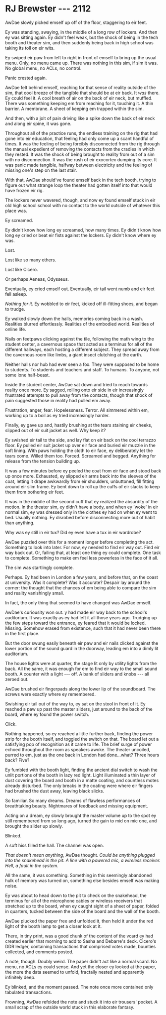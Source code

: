 # RJ Brewster --- 2112

AwDae slowly picked emself up off of the floor, staggering to eir feet.

Ey was standing, swaying, in the middle of a long row of lockers. And then ey was sitting again. Ey didn't feel weak, but the shock of being in the tech booth and theater sim, and then suddenly being back in high school was taking its toll on eir wits.

Ey swiped eir paw from left to right in front of emself to bring up the usual menu. Only, no menu came up. There was nothing in this sim, if sim it was. No global menu, no ACLs, no control.

Panic crested again.

AwDae felt behind emself, reaching for that sense of reality outside of the sim, that cool breeze of the tangible that should be at eir back. It *was* there. Ey could feel it. A cool breath of air on the back of eir neck, but muffled. There was something keeping em from reaching for it, touching it. A thin barrier. A membrane. A sheet of keeping em trapped within the sim.

And then, with a jolt of pain driving like a spike down the back of eir neck and along eir spine, it was gone.

Throughout all of the practice runs, the endless training on the rig that had gone into eir education, that feeling had only come up a scant handful of times. It was the feeling of being forcibly disconnected from the rig through the manual expedient of removing the contacts from the cradles in which they rested. It was the shock of being brought to reality from out of a sim with no disconnection. It was the rush of eir exocortex dumping its core. It was panic made tangible, halfway between electricity and the feeling of missing one's step on the last stair.

With that, AwDae should've found emself back in the tech booth, trying to figure out what strange loop the theater had gotten itself into that would have frozen eir rig.

The lockers never wavered, though, and now ey found emself stuck in eir old high school school with no contact to the world outside of whatever this place was.

Ey screamed.

Ey didn't know how long ey screamed, how many times. Ey didn't know how long ey cried or beat eir fists against the lockers. Ey didn't know where ey was.

Lost.

Lost like so many others.

Lost like Cicero.

Or perhaps Aeneas, Odysseus.

Eventually, ey cried emself out. Eventually, eir tail went numb and eir feet fell asleep.

*Nothing for it.* Ey wobbled to eir feet, kicked off ill-fitting shoes, and began to trudge.

Ey walked slowly down the halls, memories coming back in a wash. Realities blurred effortlessly. Realities of the embodied world. Realities of online life.

Nails on feetpaws clicking against the tile, following the math wing to the student center, a cavernous space that acted as a terminus for all of the different hallways, each hosting a different subject. They spread away from the cavernous room like limbs, a giant insect clutching at the earth.

Neither halls nor hub had ever seen a fox. They were supposed to be home to students. To students and teachers and staff. To humans. To anyone, not some lone half-beast.

Inside the student center, AwDae sat down and tried to reach towards reality once more. Ey sagged, rolling onto eir side in eir increasingly frustrated attempts to pull away from the contacts, though that shock of pain suggested those in reality had pulled em away.

Frustration, anger, fear. Hopelessness. Terror. All simmered within em, working up to a boil as ey tried increasingly harder.

Finally, ey gave up and, hastily brushing at the tears staining eir cheeks, slipped out of eir suit jacket as well. Why keep it?

Ey swished eir tail to the side, and lay flat on eir back on the cool terrazzo floor. Ey pulled eir suit jacket up over eir face and buried eir muzzle in the soft lining. With paws holding the cloth to eir face, ey deliberately let the tears come. Willed them too. Forced. Screamed and begged. Anything for release from the tension building up.

It was a few minutes before ey peeled the coat from eir face and stood back up once more. Exhausted, ey slipped eir arms back into the sleeves of the coat, letting it drape awkwardly from eir shoulders, unbuttoned, fill fitting around eir slim frame. Ey bent down to roll up the cuffs of eir slacks to keep them from bothering eir feet.

It was in the middle of the second cuff that ey realized the absurdity of the motion. In the theater sim, ey didn't have a body, and when ey 'woke' in eir normal sim, ey was dressed only in the clothes ey had on when ey went to bed. Usually nothing. Ey disrobed before disconnecting more out of habit than anything.

Why was ey still in eir tux? Did ey even have a tux in eir wardrobe?

AwDae puzzled over this for a moment longer before completing the act. Something to look into later. For now, ey needed to find eir way out. Find eir way back out. Or, failing that, at least one thing ey could complete. One task to complete. Something to make em feel less powerless in the face of it all.

The sim was startlingly complete.

Perhaps. Ey had been in London a few years, and before that, on the coast at university. Was it complete? Was it accurate? Despair lay around the corner: the thought that the chances of em being able to compare the sim and reality vanishingly small.

In fact, the only thing that seemed to have changed was AwDae emself.

AwDae's curiousity won out. y had made eir way back to the school's auditorium. It was exactly as ey had left it all those years ago. Trudging up the few steps toward the entrance, ey feared that it would be locked. Missing. Somehow erased from existance, such that it had never been there in the first place.

But the door swung easily beneath eir paw and eir nails clicked against the lower portion of the sound guard in the doorway, leading em into a dimly lit auditorium.

The house lights were at quarter, the stage lit only by utility lights from the back. All the same, it was enough for em to find eir way to the small sound booth. A counter with a light --- off. A bank of sliders and knobs --- all zeroed out.

AwDae brushed eir fingerpads along the lower lip of the soundboard. The screws were exactly where ey remembered.

Swishing eir tail out of the way to, ey sat on the stool in front of it. Ey reached a paw up past the master sliders, just around to the back of the board, where ey found the power switch.

Click.

Nothing happened, so ey reached a little further back, finding the power strip for the booth itself, and toggled the switch on that. The board let out a satisfying pop of recognition as it came to life. The brief surge of power echoed throughout the room as speakers awoke. The theater uncoiled, purred to em, just as the one back in London had done...what? Three hours back? Five?

Ey fumbled with the booth light, finding the ancient dial switch to wash the unlit portions of the booth in lazy red light. Light illuminated a thin layer of dust covering the board and booth in a matte coating, and countless motes already disturbed. The only breaks in the coating were where eir fingers had brushed the dust away, leaving black slicks.

So familiar. So many dreams. Dreams of flawless performances of breathtaking beauty. Nightmares of feedback and missing equipment.

Acting on a dream, ey slowly brought the master volume up to the spot ey still remembered from so long ago, turned the gain to mid on mic one, and brought the slider up slowly.

Blinked.

A soft hiss filled the hall. The channel was open.

*That doesn't mean anything,* AwDae thought. *Could be anything plugged into the snakehead in the pit. A line with a powered mic, a wireless receiver. Hell, a fault in the system.*

All the same, it was something. Something in this seemingly abandoned hulk of memory was turned on, something else besides emself was making noise.

Ey was about to head down to the pit to check on the snakehead, the terminus for all of the microphone cables or wireless receivers that stretched up to the board, when ey caught sight of a sheet of paper, folded in quarters, tucked between the side of the board and the wall of the booth.

AwDae plucked the paper free and unfolded it, then held it under the red light of the booth lamp to get a closer look at it.

There, in tiny print, was a good chunk of the content of the vcard ey had created earlier that morning to add to Sasha and Debarre's deck. Cicero's DDR ledger, containing transactions that comprised votes made, bounties collected, and comments posted.

A note, though. Doubly weird. The paper didn't act like a normal vcard. No menu, no ACLs ey could sense. And yet the closer ey looked at the paper, the more the data seemed to unfold, fractally nested and apparently infinitely deep.

Ey blinked, and the moment passed. The note once more contained only tabulated transactions.

Frowning, AwDae refolded the note and stuck it into eir trousers' pocket. A small scrap of the outside world stuck in this elaborate fantasy.
